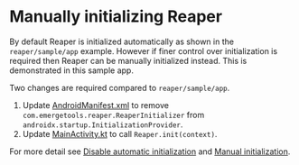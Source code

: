 # Manually initializing Reaper

By default Reaper is initialized automatically as shown in the
`reaper/sample/app` example. However if finer control over
initialization is required then Reaper can be manually initialized
instead. This is demonstrated in this sample app.

Two changes are required compared to `reaper/sample/app`.
1. Update [AndroidManifest.xml](./src/main/AndroidManifest.xml) to remove
  `com.emergetools.reaper.ReaperInitializer` from `androidx.startup.InitializationProvider`.
2. Update [MainActivity.kt](./src/main/kotlin/com/emergetools/reaper/sample/manuallyInitialized/MainActivity.kt) to call `Reaper.init(context)`.

For more detail see
[Disable automatic initialization](https://docs.emergetools.com/docs/reaper-setup-android#disable-automatic-initialization)
and
[Manual initialization](https://docs.emergetools.com/docs/reaper-setup-android#manual-initialization).

